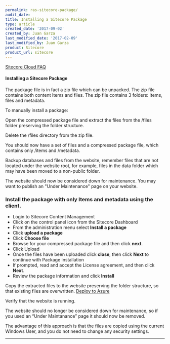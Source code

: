 ```yaml
---
permalink: ras-sitecore-package/
audit_date:
title: Installing a Sitecore Package
type: article
created_date: '2017-09-02'
created_by: Juan Garza
last_modified_date: '2017-02-09'
last_modified_by: Juan Garza
product: Sitecore
product_url: sitecore
---
```


[Sitecore Cloud FAQ](/how-to/ras-sitecore-faq)

#### Installing a Sitecore Package

The package file is in fact a zip file which can be unpacked. The zip file contains both content Items and files. The zip file contains 3 folders: Items, files and metadata.

To manually install a package:

Open the compressed package file and extract the files from the /files folder preserving the folder structure.

Delete the /files directory from the zip file.

You should now have a set of files and a compressed package file, which contains only /items and /metadata.

Backup databases and files from the website, remember files that are not located under the website root, for example, files in the data folder which may have been moved to a non-public folder.

The website should now be considered down for maintenance. You may want to publish an "Under Maintenance" page on your website.

### Install the package with only Items and metadata using the client. 

- Login to Sitecore Content Management
- Click on the control panel icon from the Sitecore Dashboard
- From the administration menu select **Install a package**
- Click **upload a package**
- Click **Choose file**
- Browse for your compressed package file and then click **next**. 
- Click Upload
- Once the files have been uploaded click **close**, then click **Next** to continue with Package installation
- If prompted, read and accept the License agreement, and then click **Next**. 
- Review the package information and click **Install**

Copy the extracted files to the website preserving the folder structure, so that existing files are overwritten.
[Deploy to Azure](/how-to/ras-sitecore-deploy)

Verify that the website is running.

The website should no longer be considered down for maintenance, so if you used an “Under Maintanance” page it should now be removed.

The advantage of this approach is that the files are copied using the current Windows User, and you do not need to change any security settings.  

------------------------------------------------------------------------
